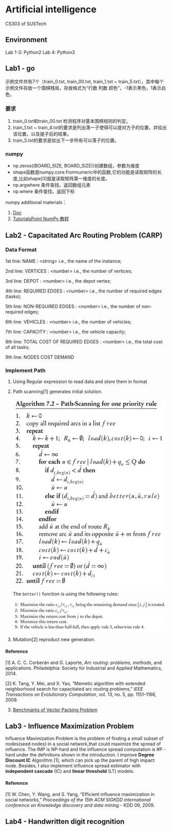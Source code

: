 # Artificial intelligence
CS303 of SUSTech

## Environment
Lab 1-3: Python2
Lab 4: Python3 

## Lab1 - go
示例文件共有7个（train_0.txt, train_00.txt, train_1.txt ~ train_5.txt），其中每个示例文件存放一个围棋残局，存放格式为“行数 列数 颜色”，-1表示⿊色，1表示白色，
### 要求
1. train_0.txt和train_00.txt 检测程序对基本围棋规则的判定。
2. train_1.txt ~ train_4.txt的要求是列出落一子使得可以提对方子的位置，并绘出该位置，以及提子后的结果。
3. train_5.txt的要求是给出下一步所有可以落子的位置。

### numpy
* np.zeros((BOARD_SIZE, BOARD_SIZE))创建数组，参数为维度
* shape函数是numpy.core.fromnumeric中的函数,它的功能是读取矩阵的长度,比如shape[0]就是读取矩阵第一维度的长度。
* np.argwhere 条件查找，返回数组元素
* np.where  条件查找，返回下标

numpy additional materials：
1. [Doc](https://docs.scipy.org/doc/numpy/genindex.html)
2. [TutorialsPoint NumPy 教程](http://www.jianshu.com/p/57e3c0a92f3a)

## Lab2 - Capacitated Arc Routing Problem (CARP)

### Data Format

1st line: NAME : \<string> i.e., the name of the instance;

2nd line: VERTICES : \<number> i.e., the number of vertices;

3rd line: DEPOT : \<number>        i.e., the depot vertex;

4th line: REQUIRED EDGES : \<number>    i.e., the number of required edges (tasks);

5th line: NON-REQUIRED EDGES : \<number>      i.e., the number of non-required edges;

6th line: VEHICLES : \<number>      i.e., the number of vehicles;

7th line: CAPACITY : \<number>     i.e., the vehicle capacity;

8th line: TOTAL COST OF REQUIRED EDGES : \<number>   i.e., the total cost of all tasks;

9th line: NODES    COST    DEMAND

### Implement Path

1. Using Regular expression to read data and store them in format
2. Path scanning[1] generates initial solution.

    ![image](https://github.com/liziwl/AI-Lab/blob/master/Lab2/picture/path_scanning.JPG?raw=true)

    The `better()` function is using the following rules:

    ![image](https://github.com/liziwl/AI-Lab/blob/master/Lab2/picture/rule.JPG?raw=true)

3. Mutation[2] reproduct new generation.

#### Reference
[1] A. C. C. Corberán and G. Laporte, *Arc routing: problems, methods*, and applications. Philadelphia: Society for Industrial and Applied Mathematics, 2014.

[2] K. Tang, Y. Mei, and X. Yao, “Memetic algorithm with extended neighborhood search for capacitated arc routing problems,” *IEEE Transactions on Evolutionary Computation*, vol. 13, no. 5, pp. 1151–1166, 2009.

3. [Benchmarks of Vector Packing Problem](http://logistik.bwl.uni-mainz.de/benchmarks.php)

## Lab3 - Influence Maximization Problem

Influence Maximization Problem is the problem of finding a small subset of nodes(seed nodes) in a social network,that could maximize the spread of influence. The IMP is NP-hard and the influence spread computation is \#P -hard under the definitions shown in the introduction. I improve **Degree Discount IC** Algorithm [1], which can pick up the parent of high impact node. Besides, I also implement influence spread estimator with **independent cascade** (IC) and **linear threshold** (LT) models.

#### Reference
[1] W. Chen, Y. Wang, and S. Yang, “Efficient influence maximization in social networks,” *Proceedings of the 15th ACM SIGKDD international conference on Knowledge discovery and data mining* - KDD 09, 2009.

## Lab4 - Handwritten digit recognition

